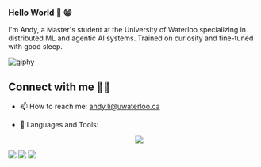 ### Hello World 👋 😁

I'm Andy, a Master's student at the University of Waterloo specializing in distributed ML and agentic AI systems. Trained on curiosity and fine-tuned with good sleep.

![giphy](https://user-images.githubusercontent.com/65037987/147858938-683dfa33-40f4-4d62-a73a-f176bc157265.gif)

## Connect with me 🙋‍♂️

- 📫 How to reach me: andy.li@uwaterloo.ca
- 🌱 Languages and Tools: 


    <p align="center">
      <a href="https://skillicons.dev">
        <img src="https://skillicons.dev/icons?i=py,cpp,cs,unity,react,git,linux,docker,jenkins,html,css,tailwind,js,ts,nodejs" />
      </a>
    </p>

<a href="https://www.linkedin.com/in/andyli11/"><img src="https://img.shields.io/badge/LinkedIn-0077B5?style=for-the-badge&logo=linkedin&logoColor=white"></a>
<a href="https://andyli.app/"><img src="https://img.shields.io/badge/website-000000?style=for-the-badge&logo=About.me&logoColor=white"></a>
<a href="mailto:andy.li@uwaterloo.ca"><img src="https://img.shields.io/badge/Microsoft_Outlook-0078D4?style=for-the-badge&logo=microsoft-outlook&logoColor=white"></a>


